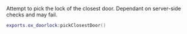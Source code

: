 Attempt to pick the lock of the closest door. Dependant on server-side checks and may fail.

```lua
exports.ox_doorlock:pickClosestDoor()
```
